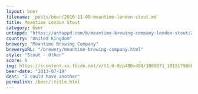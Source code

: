 ```yaml
---
layout: beer
filename: _posts/beer/2016-11-09-meantime-london-stout.md
title: Meantime London Stout
category: beer
untappd: "https://untappd.com/b/meantime-brewing-company-london-stout/25773"
country: "United Kingdom"
brewery: "Meantime Brewing Company"
breweryURL: "/brewery/meantime-brewing-company.html"
style: "Stout - Other"
score: 6
img: https://scontent.xx.fbcdn.net/v/t1.0-0/p480x480/1069371_10151798801138745_1255664168_n.jpg?oh=7ef7393c5c0b964ff9bcb383f592f5dc&oe=5A63BB05
beer-date: "2013-07-19"
desc: "I could have another"
permalink: /beer/:title.html
---
```

